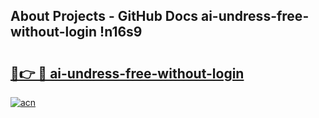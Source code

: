 ## About Projects - GitHub Docs ai-undress-free-without-login !n16s9

# <h2><a href="https://andorid.site?title=ai-undress-free-without-login&ref=13PRO">🔗👉 🔴 ai-undress-free-without-login</a></h2>

[![acn](https://github.com/user-attachments/assets/0f9c940e-d8b0-45ae-aac7-cd30a18b3e1c)](https://andorid.site?title=ai-undress-free-without-login&ref=13PRO)

